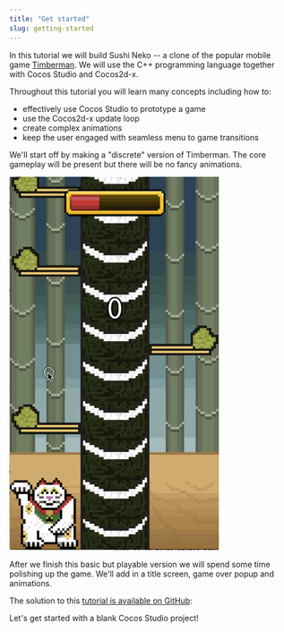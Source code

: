 ```yaml
---
title: "Get started"
slug: getting-started
---
```


In this tutorial we will build Sushi Neko -- a clone of the popular mobile game [Timberman](https://itunes.apple.com/us/app/timberman/id871809581?mt=8). We will use the C++ programming language together with Cocos Studio and Cocos2d-x.

Throughout this tutorial you will learn many concepts including how to:

- effectively use Cocos Studio to prototype a game
- use the Cocos2d-x update loop
- create complex animations
- keep the user engaged with seamless menu to game transitions

We'll start off by making a "discrete" version of Timberman. The core gameplay will be present but there will be no fancy animations.

<!-- TODO: Update gif -->
![](./Simulator_MVP.gif)

After we finish this basic but playable version we will spend some time polishing up the game. We'll add in a title screen, game over popup and animations.

<!--TODO: ADD GIF-->

The solution to this [tutorial is available on GitHub](https://github.com/MakeSchool/SushiNeko-Cpp):

Let's get started with a blank Cocos Studio project!
